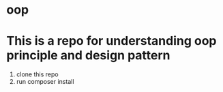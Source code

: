 # oop
# This is a repo for understanding oop principle and design pattern
1. clone this repo
2. run composer install
